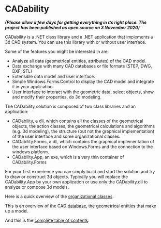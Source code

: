 # CADability

_**(Please allow a few days for getting everything in its right place. The project has been published as open source on 3 November 2020)**_

CADability is a .NET class library and a .NET application that implements a 3d CAD system. You can use this library with or without user interface.

Some of the features you might be interested in are:
- Analyze all data (geometrical entities, attributes) of the CAD model. 
- Data exchange with many CAD databases or file formats (STEP, DWG, DXF, STL)
- Extensible data model and user interface.
- Simple Windows.Forms.Control to display the CAD model and integrate it in your application.
- User interface to interact with the geometric data, select objects, show and modify their properties, do 3d modeling.

The CADability solution is composed of two class libraries and an application:
- CADability, a dll, which contains all the classes of the geometrical objects, the action classes, the geometrical calculations and algorithms (e.g. 3d modeling), 
the structure (but not the graphical implementation) of the user interface and some organizational classes.
- CADability.Forms, a dll, which contains the graphical implementation of the user interface based on Windows.Forms and the connection to the windows platform.
- CADability.App, an exe, which is a very thin container of CADability.Forms

For your first experience you can simply build and start the solution and try to draw or construct 3d objects. Typically you will replace the CADability.App 
by your own application or use only the CADability.dll to analyze or compose 3d models.

Here is a quick overview of the [organizational classes](articles/orgclass.html).

This is an overview of the CAD [database](articles/database.html), the geometrical entities that make up a model.

And this is the [complete table of contents](api/toc.html).
